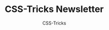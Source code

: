 ---
title: "CSS-Tricks Newsletter"
description: "Weekly web development newsletter covering CSS, JavaScript, and modern web techniques."
topic: "Newsletters & Blogs"
category: newsletter
author: "CSS-Tricks"
url: "https://css-tricks.com/newsletters/"
tags: ["css", "web-development", "frontend", "weekly", "tutorials"]
difficulty: intermediate
format: newsletter
estimatedTime: "10 minutes"
license: "Proprietary"
isFree: true
isOpenSource: false
publishedAt: 2025-10-16
featured: false
---